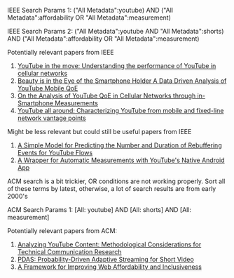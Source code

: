 IEEE Search Params 1: ("All Metadata":youtube) AND ("All Metadata":affordability OR "All Metadata":measurement)

IEEE Search Params 2: ("All Metadata":youtube AND "All Metadata":shorts) AND ("All Metadata":affordability OR "All Metadata":measurement)

Potentially relevant papers from IEEE
1. [YouTube in the move: Understanding the performance of YouTube in cellular networks](https://ieeexplore.ieee.org/document/7020798)
2. [Beauty is in the Eye of the Smartphone Holder A Data Driven Analysis of YouTube Mobile QoE](https://ieeexplore.ieee.org/document/8584953)
3. [On the Analysis of YouTube QoE in Cellular Networks through in-Smartphone Measurements](https://ieeexplore.ieee.org/document/8881828)
4. [YouTube all around: Characterizing YouTube from mobile and fixed-line network vantage points](https://ieeexplore.ieee.org/document/6882697) 


Might be less relevant but could still be useful papers from IEEE
1. [A Simple Model for Predicting the Number and Duration of Rebuffering Events for YouTube Flows](https://ieeexplore.ieee.org/document/6109192)
2. [A Wrapper for Automatic Measurements with YouTube's Native Android App](https://ieeexplore.ieee.org/document/8506488)

ACM search is a bit trickier, OR conditions are not working properly. Sort all of these terms by latest, otherwise, a lot of search results are from early 2000's

ACM Search Params 1:  [All: youtube] AND [All: shorts] AND [All: measurement]

Potentially relevant papers from ACM:
1. [Analyzing YouTube Content: Methodological Considerations for Technical Communication Research](https://dl.acm.org/doi/abs/10.1145/3615335.3623005?casa_token=D3TvrGYqS7cAAAAA:iplVVwwkEzANqj1WVbuUWGkMGOYlIruoGVRpf6ycCo0w-DfX4b-cOgEhfc2ZP5cZLB1RszvPUESTpw)
2. [PDAS: Probability-Driven Adaptive Streaming for Short Video](https://dl.acm.org/doi/abs/10.1145/3503161.3551571?casa_token=T2r8FkNbjlAAAAAA:iq-Jwc4Os9WzBKXUfYHK9PDCHdm6xzKv4fbEyYJl29VsNKB6Ryc_zUKjfqT_k4Qgz8YBh3yCpMRixw)
3. [A Framework for Improving Web Affordability and Inclusiveness](https://dl.acm.org/doi/10.1145/3603269.3604872)
